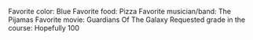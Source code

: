 Favorite color: Blue
Favorite food: Pizza
Favorite musician/band: The Pijamas 
Favorite movie: Guardians Of The Galaxy
Requested grade in the course: Hopefully 100
